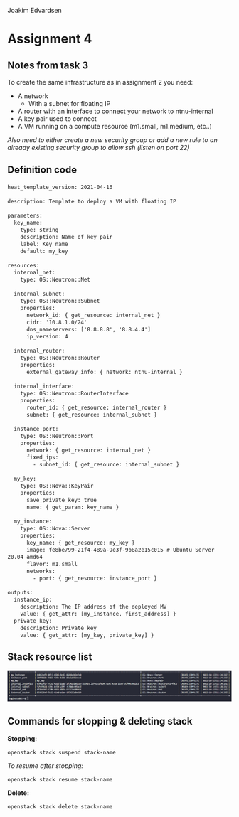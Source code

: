 Joakim Edvardsen

# Assignment 4

## Notes from task 3

To create the same infrastructure as in assignment 2 you need:

- A network
  - With a subnet for floating IP
- A router with an interface to connect your network to ntnu-internal
- A key pair used to connect
- A VM running on a compute resource (m1.small, m1.medium, etc..)

_Also need to either create a new security group or add a new rule to an already existing security group to allow ssh (listen on port 22)_

## Definition code

```
heat_template_version: 2021-04-16

description: Template to deploy a VM with floating IP

parameters:
  key_name:
    type: string
    description: Name of key pair
    label: Key name
    default: my_key

resources:
  internal_net:
    type: OS::Neutron::Net

  internal_subnet:
    type: OS::Neutron::Subnet
    properties:
      network_id: { get_resource: internal_net }
      cidr: '10.8.1.0/24'
      dns_nameservers: ['8.8.8.8', '8.8.4.4']
      ip_version: 4

  internal_router:
    type: OS::Neutron::Router
    properties:
      external_gateway_info: { network: ntnu-internal }

  internal_interface:
    type: OS::Neutron::RouterInterface
    properties:
      router_id: { get_resource: internal_router }
      subnet: { get_resource: internal_subnet }

  instance_port:
    type: OS::Neutron::Port
    properties:
      network: { get_resource: internal_net }
      fixed_ips:
        - subnet_id: { get_resource: internal_subnet }

  my_key:
    type: OS::Nova::KeyPair
    properties:
      save_private_key: true
      name: { get_param: key_name }

  my_instance:
    type: OS::Nova::Server
    properties:
      key_name: { get_resource: my_key }
      image: fe8be799-21f4-489a-9e3f-9b8a2e15c015 # Ubuntu Server 20.04 amd64
      flavor: m1.small
      networks:
        - port: { get_resource: instance_port }

outputs:
  instance_ip:
    description: The IP address of the deployed MV
    value: { get_attr: [my_instance, first_address] }
  private_key:
    description: Private key
    value: { get_attr: [my_key, private_key] }

```

## Stack resource list

![Stack resource list](img/mystack-resource-v2.PNG)

## Commands for stopping & deleting stack

**Stopping:**

```
openstack stack suspend stack-name
```

_To resume after stopping:_

```
openstack stack resume stack-name
```

**Delete:**

```
openstack stack delete stack-name
```

